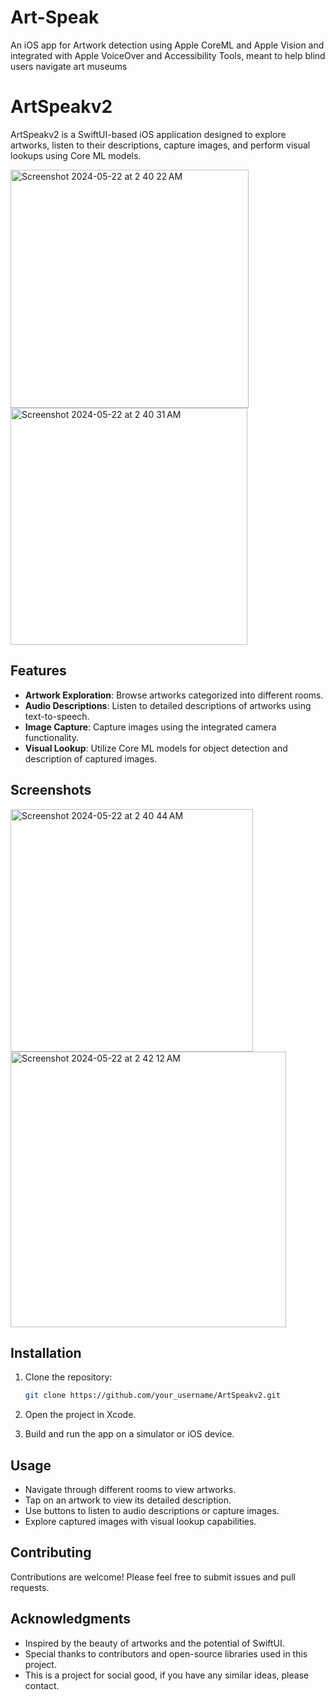 # Art-Speak
An iOS app for Artwork detection using Apple CoreML and Apple Vision and integrated with Apple VoiceOver and Accessibility Tools, meant to help blind users navigate art museums

# ArtSpeakv2

ArtSpeakv2 is a SwiftUI-based iOS application designed to explore artworks, listen to their descriptions, capture images, and perform visual lookups using Core ML models.

<img width="381" alt="Screenshot 2024-05-22 at 2 40 22 AM" src="https://github.com/srimoyee1212/Art-Speak/assets/30791239/10b734c1-c580-4043-a55d-554193cf7749">

<img width="379" alt="Screenshot 2024-05-22 at 2 40 31 AM" src="https://github.com/srimoyee1212/Art-Speak/assets/30791239/7959f8a2-c940-4bec-9777-44333036d269">

## Features

- **Artwork Exploration**: Browse artworks categorized into different rooms.
- **Audio Descriptions**: Listen to detailed descriptions of artworks using text-to-speech.
- **Image Capture**: Capture images using the integrated camera functionality.
- **Visual Lookup**: Utilize Core ML models for object detection and description of captured images.

## Screenshots

<img width="388" alt="Screenshot 2024-05-22 at 2 40 44 AM" src="https://github.com/srimoyee1212/Art-Speak/assets/30791239/0ef71551-2611-44e5-b856-741ace9d95d7">

<img width="441" alt="Screenshot 2024-05-22 at 2 42 12 AM" src="https://github.com/srimoyee1212/Art-Speak/assets/30791239/f74a0773-c004-4b18-b473-9bbb3ffce9fb">

## Installation

1. Clone the repository:
   ```bash
   git clone https://github.com/your_username/ArtSpeakv2.git
   
2. Open the project in Xcode.

3. Build and run the app on a simulator or iOS device.

## Usage

- Navigate through different rooms to view artworks.
- Tap on an artwork to view its detailed description.
- Use buttons to listen to audio descriptions or capture images.
- Explore captured images with visual lookup capabilities.

## Contributing

Contributions are welcome! Please feel free to submit issues and pull requests.

## Acknowledgments

- Inspired by the beauty of artworks and the potential of SwiftUI.
- Special thanks to contributors and open-source libraries used in this project.
- This is a project for social good, if you have any similar ideas, please contact.






